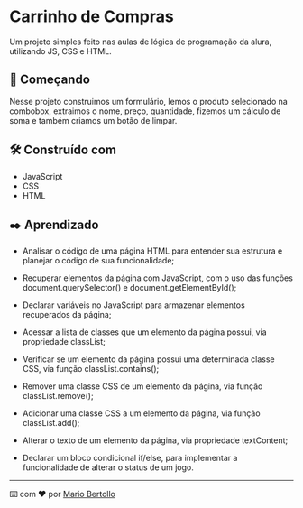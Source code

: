 # Carrinho de Compras

Um projeto simples feito nas aulas de lógica de programação da alura, utilizando JS, CSS e HTML.

## 🚀 Começando

Nesse projeto construimos um formulário, lemos o produto selecionado na combobox, extraimos o nome, preço, quantidade, fizemos um cálculo de soma e também criamos um botão de limpar. 

## 🛠️ Construído com

* JavaScript
* CSS
* HTML

## ✒️ Aprendizado

* Analisar o código de uma página HTML para entender sua estrutura e planejar o código de sua funcionalidade;

* Recuperar elementos da página com JavaScript, com o uso das funções document.querySelector() e document.getElementById();

* Declarar variáveis no JavaScript para armazenar elementos recuperados da página;

* Acessar a lista de classes que um elemento da página possui, via propriedade classList;

* Verificar se um elemento da página possui uma determinada classe CSS, via função classList.contains();

* Remover uma classe CSS de um elemento da página, via função classList.remove();

* Adicionar uma classe CSS a um elemento da página, via função classList.add();

* Alterar o texto de um elemento da página, via propriedade textContent;

* Declarar um bloco condicional if/else, para implementar a funcionalidade de alterar o status de um jogo.

---
⌨️ com ❤️ por [Mario Bertollo](https://github.com/MarioAndre1)
